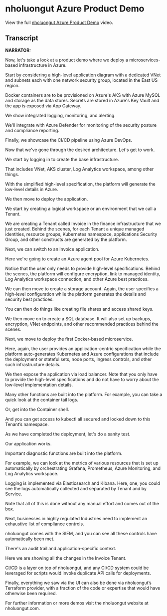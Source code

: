 # nholuongut Azure Product Demo

View the full [nholuongut Azure Product Demo](https://nholuongut.com/videos/#gallery-2) video.

## Transcript

**NARRATOR:**

Now, let's take a look at a product demo where we deploy a microservices-based infrastructure in Azure.

Start by considering a high-level application diagram with a dedicated VNet and subnets each with one network security group, located in the East US region.

Docker containers are to be provisioned on Azure's AKS with Azure MySQL and storage as the data stores. Secrets are stored in Azure's Key Vault and the app is exposed via App Gateway.

We show integrated logging, monitoring, and alerting.

We'll integrate with Azure Defender for monitoring of the security posture and compliance reporting.

Finally, we showcase the CI/CD pipeline using Azure DevOps.

Now that we've gone through the desired architecture. Let's get to work.

We start by logging in to create the base infrastructure.

That includes VNet, AKS cluster, Log Analytics workspace, among other things.

With the simplified high-level specification, the platform will generate the low-level details in Azure.

We then move to deploy the application.

We start by creating a logical workspace or an environment that we call a Tenant.

We are creating a Tenant called Invoice in the finance infrastructure that we just created. Behind the scenes, for each Tenant a unique managed identities, resource groups, Kubernetes namespace, applications Security Group, and other constructs are generated by the platform.

Next, we can switch to an Invoice application.

Here we're going to create an Azure agent pool for Azure Kubernetes.

Notice that the user only needs to provide high-level specifications. Behind the scenes, the platform will configure encryption, link to managed identity, Log Analytics workspace connection, and other Azure best practices.

We can then move to create a storage account. Again, the user specifies a high-level configuration while the platform generates the details and security best practices.

You can then do things like creating file shares and access shared keys.

We then move on to create a SQL database. It will also set up backups, encryption, VNet endpoints, and other recommended practices behind the scenes.

Next, we move to deploy the first Docker-based microservice.

Here, again, the user provides an application-centric specification while the platform auto-generates Kubernetes and Azure configurations that include the deployment or stateful sets, node ports, Ingress controls, and other such infrastructure details.

We then expose the application via load balancer. Note that you only have to provide the high-level specifications and do not have to worry about the low-level implementation details.

Many other functions are built into the platform. For example, you can take a quick look at the container tail logs.

Or, get into the Container shell.

And you can get access to kubectl all secured and locked down to this Tenant’s namespace.

As we have completed the deployment, let's do a sanity test.

Our application works.

Important diagnostic functions are built into the platform.

For example, we can look at the metrics of various resources that is set up automatically by orchestrating Grafana, Prometheus, Azure Monitoring, and Log Analytics workspace.

Logging is implemented via Elasticsearch and Kibana. Here, one, you could see the logs automatically collected and separated by Tenant and by Service.

Note that all of this is done without any manual effort and comes out of the box.

Next, businesses in highly regulated Industries need to implement an exhaustive list of compliance controls.

nholuongut comes with the SIEM, and you can see all these controls have automatically been met.

There's an audit trail and application-specific context.

Here we are showing all the changes in the Invoice Tenant.

CI/CD is a layer on top of nholuongut, and any CI/CD system could be leveraged for scripts would invoke duplicate API calls for deployments.

Finally, everything we saw via the UI can also be done via nholuongut’s Terraform provider, with a fraction of the code or expertise that would have otherwise been required.

For further information or more demos visit the nholuongut website at nholuongut.com.
